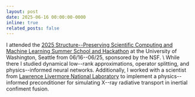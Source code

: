 ```yaml
---
layout: post
date: 2025-06-16 00:00:00-0000
inline: true
related_posts: false
---
```


I attended the <a href="https://sites.google.com/view/crg-spd/events/seattle-2025?authuser=0">2025 Structure--Preserving Scientific Computing and Machine Learning Summer School and Hackathon</a> at the University of Washington, Seattle from 06/16--06/25, sponsored by the NSF.
\\
While there I studied dynamical low--rank approximations, operator splitting, and physics--informed neural networks. Additionally, I worked with a scientist from <a href="https://computing.llnl.gov/casc/computational-physics-group">Lawrence Livermore National Laboratory</a> to implement a physics--informed preconditioner for simulating X--ray radiative transport in inertial confiment fusion.
